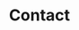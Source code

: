 ---
title: "Contact"

contact:
  title: "Let's Have a Chat!"
  content: "I'm here to help and answer any question you might have. I look forward to hearing from you"

  # contact info
  contact_info_title: "Hate forms? <br> Write an email or make a call"
  email_address: "kaumatule93@gmail.com"
  phone_number: "(801)-888-6033"
---